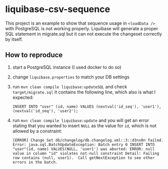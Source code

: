 # liquibase-csv-sequence

This project is an example to show that sequence usage in `<loadData />` with PostgreSQL is not working properly.
Liquibase will generate a proper SQL statement in migrate.sql but it can not execute the changeset correctly by itself.

## How to reproduce
1. start a PostgreSQL instance (I used docker to do so)

2. change `liquibase.properties` to match your DB settings

3. run `mvn clean compile liquibase:updateSQL` and check `target/migrate.sql` it contains the following line, which also is what I expected:
    ```
    INSERT INTO "user" (id, name) VALUES (nextval('id_seq'), 'user1'),(nextval('id_seq'), 'user2');
    ```

4. run `mvn clean compile liquibase:update` and you will get an error stating that you wanted to insert `NULL` as the value for `id`, which is not allowed by a constraint:
    ```
    [ERROR] Change Set db/changelog/db.changelog.xml::3::d3ns0n failed.  Error: java.sql.BatchUpdateException: Batch entry 0 INSERT INTO "user"(id, name) VALUES(NULL, 'user1') was aborted: ERROR: null value in column "id" violates not-null constraint Detail: Failing row contains (null, user1).  Call getNextException to see other errors in the batch.
    ```